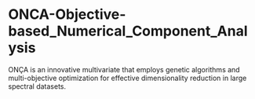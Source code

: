 # ONCA-Objective-based_Numerical_Component_Analysis
ONÇA is an innovative multivariate that employs genetic algorithms and multi-objective optimization for effective dimensionality reduction in large spectral datasets.
